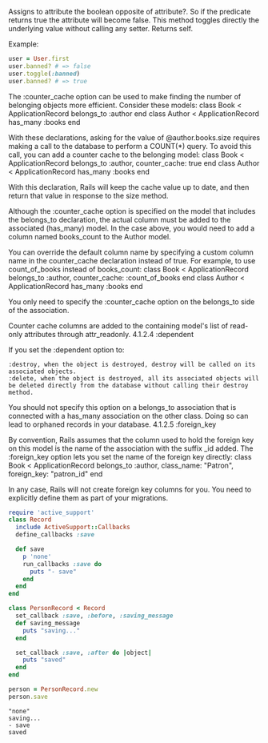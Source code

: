 
Assigns to attribute the boolean opposite of attribute?. So if the predicate returns true the attribute will become false. This method toggles directly the underlying value without calling any setter. Returns self.

Example:
```ruby
user = User.first
user.banned? # => false
user.toggle(:banned)
user.banned? # => true
```

The :counter_cache option can be used to make finding the number of belonging objects more efficient. Consider these models:
class Book < ApplicationRecord
  belongs_to :author
end
class Author < ApplicationRecord
  has_many :books
end

With these declarations, asking for the value of @author.books.size requires making a call to the database to perform a COUNT(*) query. To avoid this call, you can add a counter cache to the belonging model:
class Book < ApplicationRecord
  belongs_to :author, counter_cache: true
end
class Author < ApplicationRecord
  has_many :books
end

With this declaration, Rails will keep the cache value up to date, and then return that value in response to the size method.

Although the :counter_cache option is specified on the model that includes the belongs_to declaration, the actual column must be added to the associated (has_many) model. In the case above, you would need to add a column named books_count to the Author model.

You can override the default column name by specifying a custom column name in the counter_cache declaration instead of true. For example, to use count_of_books instead of books_count:
class Book < ApplicationRecord
  belongs_to :author, counter_cache: :count_of_books
end
class Author < ApplicationRecord
  has_many :books
end

You only need to specify the :counter_cache option on the belongs_to side of the association.

Counter cache columns are added to the containing model's list of read-only attributes through attr_readonly.
4.1.2.4 :dependent

If you set the :dependent option to:

    :destroy, when the object is destroyed, destroy will be called on its associated objects.
    :delete, when the object is destroyed, all its associated objects will be deleted directly from the database without calling their destroy method.

You should not specify this option on a belongs_to association that is connected with a has_many association on the other class. Doing so can lead to orphaned records in your database.
4.1.2.5 :foreign_key

By convention, Rails assumes that the column used to hold the foreign key on this model is the name of the association with the suffix _id added. The :foreign_key option lets you set the name of the foreign key directly:
class Book < ApplicationRecord
  belongs_to :author, class_name: "Patron",
                        foreign_key: "patron_id"
end

In any case, Rails will not create foreign key columns for you. You need to explicitly define them as part of your migrations.

```ruby
require 'active_support'
class Record
  include ActiveSupport::Callbacks
  define_callbacks :save

  def save
    p 'none'
    run_callbacks :save do
      puts "- save"
    end
  end
end

class PersonRecord < Record
  set_callback :save, :before, :saving_message
  def saving_message
    puts "saving..."
  end

  set_callback :save, :after do |object|
    puts "saved"
  end
end

person = PersonRecord.new
person.save

```

```
"none"
saving...
- save
saved
```
